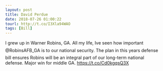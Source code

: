 ```yaml
---
layout: post
title: David Perdue
date: 2018-07-26 01:00:22
tourl: http://t.co/I3Xla94WAO
tags: [Bill]
---
```

I grew up in Warner Robins, GA. All my life, Ive seen how important @RobinsAFB_GA is to our national security. The plan in this years defense bill ensures Robins will be an integral part of our long-term national defense. Major win for middle GA. 
https://t.co/Cd0kgqsQ3X